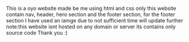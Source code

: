 This is a oyo website made be me using html and css only this website contain nav, header,  hero section and the footer section, for the footer section I have used an iamge due to not sufficient time will update further  
note:this website isnt hosted on any domain or server its contains only source code 
Thank you :)
